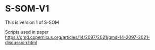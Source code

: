 # S-SOM-V1
This is version 1 of S-SOM

Scripts used in paper 
https://gmd.copernicus.org/articles/14/2097/2021/gmd-14-2097-2021-discussion.html

